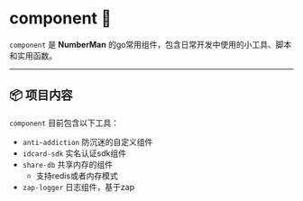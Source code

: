# component 🧰

`component` 是 **NumberMan** 的go常用组件，包含日常开发中使用的小工具、脚本和实用函数。

---

## 📦 项目内容

`component` 目前包含以下工具：
- `anti-addiction` 防沉迷的自定义组件
- `idcard-sdk` 实名认证sdk组件
- `share-db` 共享内存的组件
    - 支持redis或者内存模式
- `zap-logger` 日志组件，基于zap